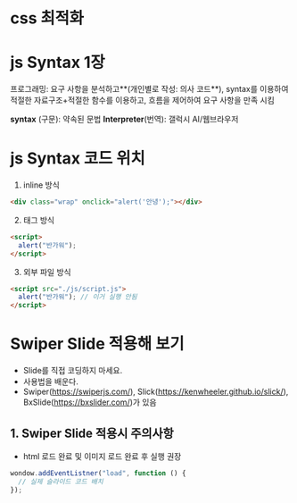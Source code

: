 # css 최적화

# js Syntax 1장

프로그래밍: 요구 사항을 분석하고**(개인별로 작성: 의사 코드**),
syntax를 이용하여 적절한 자료구조+적절한 함수를 이용하고,
흐름을 제어하여 요구 사항을 만족 시킴

**syntax** (구문): 약속된 문법
**Interpreter**(번역): 갤럭시 AI/웹브라우저

# js Syntax 코드 위치

1. inline 방식

```html
<div class="wrap" onclick="alert('안녕');"></div>
```

2. 태그 방식

```html
<script>
  alert("반가워");
</script>
```

3. 외부 파일 방식

```html
<script src="./js/script.js">
  alert("반가워"); // 이거 실행 안됨
</script>
```

# Swiper Slide 적용해 보기

- Slide를 직접 코딩하지 마세요.
- 사용법을 배운다.
- Swiper(https://swiperjs.com/), Slick(https://kenwheeler.github.io/slick/), BxSlide(https://bxslider.com/)가 있음

## 1. Swiper Slide 적용시 주의사항

- html 로드 완료 및 이미지 로드 완료 후 실행 권장

```js
wondow.addEventListner("load", function () {
  // 실제 슬라이드 코드 배치
});
```

